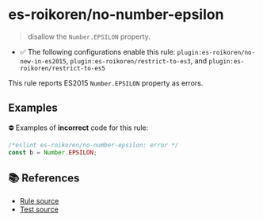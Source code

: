 # es-roikoren/no-number-epsilon
> disallow the `Number.EPSILON` property.

- ✅ The following configurations enable this rule: `plugin:es-roikoren/no-new-in-es2015`, `plugin:es-roikoren/restrict-to-es3`, and `plugin:es-roikoren/restrict-to-es5`

This rule reports ES2015 `Number.EPSILON` property as errors.

## Examples

⛔ Examples of **incorrect** code for this rule:

```js
/*eslint es-roikoren/no-number-epsilon: error */
const b = Number.EPSILON;
```

## 📚 References

- [Rule source](https://github.com/roikoren755/eslint-plugin-es/blob/v2.0.10/src/rules/no-number-epsilon.ts)
- [Test source](https://github.com/roikoren755/eslint-plugin-es/blob/v2.0.10/tests/src/rules/no-number-epsilon.ts)
